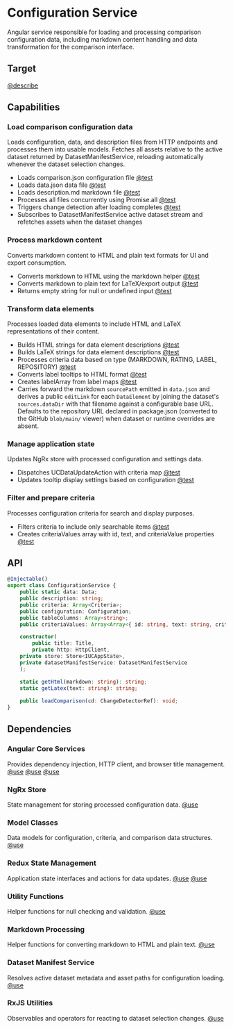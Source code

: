 # Configuration Service

Angular service responsible for loading and processing comparison configuration data, including markdown content handling and data transformation for the comparison interface.

## Target

[@describe](../../../../../src/app/components/comparison/configuration/configuration.service.ts)

## Capabilities

### Load comparison configuration data

Loads configuration, data, and description files from HTTP endpoints and processes them into usable models. Fetches all assets relative to the active dataset returned by DatasetManifestService, reloading automatically whenever the dataset selection changes.

- Loads comparison.json configuration file [@test](./configuration-service.test.ts)
- Loads data.json data file [@test](./configuration-service.test.ts)
- Loads description.md markdown file [@test](./configuration-service.test.ts)
- Processes all files concurrently using Promise.all [@test](./configuration-service.test.ts)
- Triggers change detection after loading completes [@test](./configuration-service.test.ts)
- Subscribes to DatasetManifestService active dataset stream and refetches assets when the dataset changes

### Process markdown content

Converts markdown content to HTML and plain text formats for UI and export consumption.

- Converts markdown to HTML using the markdown helper [@test](./configuration-service.test.ts)
- Converts markdown to plain text for LaTeX/export output [@test](./configuration-service.test.ts)
- Returns empty string for null or undefined input [@test](./configuration-service.test.ts)

### Transform data elements

Processes loaded data elements to include HTML and LaTeX representations of their content.

- Builds HTML strings for data element descriptions [@test](./configuration-service.test.ts)
- Builds LaTeX strings for data element descriptions [@test](./configuration-service.test.ts)
- Processes criteria data based on type (MARKDOWN, RATING, LABEL, REPOSITORY) [@test](./configuration-service.test.ts)
- Converts label tooltips to HTML format [@test](./configuration-service.test.ts)
- Creates labelArray from label maps [@test](./configuration-service.test.ts)
- Carries forward the markdown `sourcePath` emitted in `data.json` and derives a public `editLink` for each `DataElement` by joining the dataset's `sources.dataDir` with that filename against a configurable base URL. Defaults to the repository URL declared in package.json (converted to the GitHub `blob/main/` viewer) when dataset or runtime overrides are absent.

### Manage application state

Updates NgRx store with processed configuration and settings data.

- Dispatches UCDataUpdateAction with criteria map [@test](./configuration-service.test.ts)
- Updates tooltip display settings based on configuration [@test](./configuration-service.test.ts)

### Filter and prepare criteria

Processes configuration criteria for search and display purposes.

- Filters criteria to include only searchable items [@test](./configuration-service.test.ts)
- Creates criteriaValues array with id, text, and criteriaValue properties [@test](./configuration-service.test.ts)

## API

```typescript { .api }
@Injectable()
export class ConfigurationService {
    public static data: Data;
    public description: string;
    public criteria: Array<Criteria>;
    public configuration: Configuration;
    public tableColumns: Array<string>;
    public criteriaValues: Array<Array<{ id: string, text: string, criteriaValue: CriteriaValue }>>;

    constructor(
        public title: Title,
        private http: HttpClient,
    private store: Store<IUCAppState>,
    private datasetManifestService: DatasetManifestService
    );

    static getHtml(markdown: string): string;
    static getLatex(text: string): string;
    
    public loadComparison(cd: ChangeDetectorRef): void;
}
```

## Dependencies

### Angular Core Services

Provides dependency injection, HTTP client, and browser title management.
[@use](@angular/core)
[@use](@angular/platform-browser)
[@use](@angular/common/http)

### NgRx Store

State management for storing processed configuration data.
[@use](@ngrx/store)

### Model Classes

Data models for configuration, criteria, and comparison data structures.
[@use](../../../../../lib/gulp/model/model.module)

### Redux State Management

Application state interfaces and actions for data updates.
[@use](../../../redux/uc.app-state)
[@use](../../../redux/uc.action)

### Utility Functions

Helper functions for null checking and validation.
[@use](../../../shared/util/null-check)

### Markdown Processing

Helper functions for converting markdown to HTML and plain text.
[@use](../../../shared/util/markdown)

### Dataset Manifest Service

Resolves active dataset metadata and asset paths for configuration loading.
[@use](../../datasets/dataset-manifest.service.ts)

### RxJS Utilities

Observables and operators for reacting to dataset selection changes.
[@use](../../../package.json#rxjs)
